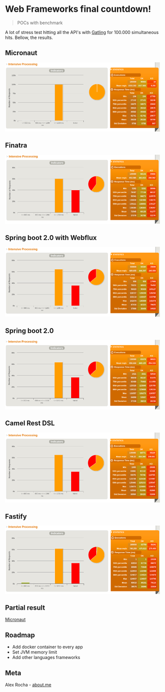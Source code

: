 # Web Frameworks final countdown!
> POCs with benchmark

A lot of stress test hitting all the API's with [Gatling](https://gatling.io/) for 100.000 simultaneous hits.
Bellow, the results.

## Micronaut

![micronaut](./micronaut/profile.png)

## Finatra

![finatra](./scala-finatra/profile.png)

## Spring boot 2.0 with Webflux

![webflux](./webflux/profile.png)

## Spring boot 2.0

![tomcat](./tomcat/profile.png)

## Camel Rest DSL

![camel](./camel/profile.png)

## Fastify

![fastify](./fastify/profile.png)

## Partial result

[Micronaut](http://micronaut.io/)

## Roadmap

* Add docker container to every app
* Set JVM memory limit
* Add other languages frameworks

## Meta

Alex Rocha - [about.me](http://about.me/alex.rochas)
